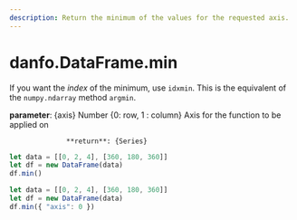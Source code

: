 ```yaml
---
description: Return the minimum of the values for the requested axis.
---
```


# danfo.DataFrame.min

If you want the _index_ of the minimum, use `idxmin`. This is the equivalent of the `numpy.ndarray` method `argmin`.

**parameter**: {axis} Number {0: row, 1 : column} Axis for the function to be applied on

                  **return**: {Series}



```javascript
let data = [[0, 2, 4], [360, 180, 360]]
let df = new DataFrame(data)
df.min()
```



```javascript
let data = [[0, 2, 4], [360, 180, 360]]
let df = new DataFrame(data)
df.min({ "axis": 0 })
```

